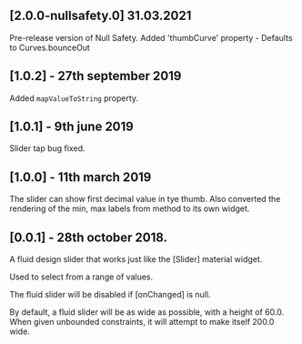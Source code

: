 ## [2.0.0-nullsafety.0] 31.03.2021

Pre-release version of Null Safety.
Added 'thumbCurve' property - Defaults to Curves.bounceOut

## [1.0.2] - 27th september 2019

Added `mapValueToString` property.

## [1.0.1] - 9th june 2019

Slider tap bug fixed.

## [1.0.0] - 11th march 2019

The slider can show first decimal value in tye thumb.
Also converted the rendering of the min, max labels from method to its own widget.

## [0.0.1] - 28th october 2018.

A fluid design slider that works just like the [Slider] material widget.

Used to select from a range of values.

The fluid slider will be disabled if [onChanged] is null.

By default, a fluid slider will be as wide as possible, with a height of 60.0. When
given unbounded constraints, it will attempt to make itself 200.0 wide.


